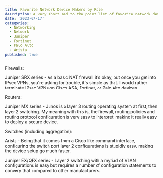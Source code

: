 ```yaml
---
title: Favorite Network Device Makers by Role
description: A very short and to the point list of favorite network device manufacturers, and what roles they fill.
date: '2023-07-17'
categories:
  - Networking
  - Network
  - Juniper
  - Fortinet
  - Palo Alto
  - Arista
published: true
---
```


Firewalls:

Juniper SRX series - As a basic NAT firewall it's okay, but once you get into IPsec VPNs, you're asking for trouble, it's simple as that. I would rather terminate IPsec VPNs on Cisco ASA, Fortinet, or Palo Alto devices.

Routers:

Juniper MX series - Junos is a layer 3 routing operating system at first, then layer 2 switching. My meaning with this is, the firewall, routing policies and routing protocol configuration is very easy to interpret, making it really easy to deploy a secure device.

Switches (including aggregation):

Arista - Being that it comes from a Cisco like command interface, configuring the switch port layer 2 configurations is stupidly easy, making the device setup go much faster.

Juniper EX/QFX series - Layer 2 switching with a myriad of VLAN configurations is easy but requires a number of configuration statements to convery that compared to other manufacturers.
